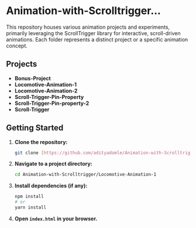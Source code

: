 # Animation-with-Scrolltrigger...

This repository houses various animation projects and experiments, primarily leveraging the ScrollTrigger library for interactive, scroll-driven animations. Each folder represents a distinct project or a specific animation concept.

## Projects

* **Bonus-Project**
* **Locomotive-Animation-1**
* **Locomotive-Animation-2**
* **Scroll-Trigger-Pin-Property**
* **Scroll-Trigger-Pin-property-2**
* **Scroll-Trigger**

## Getting Started

1.  **Clone the repository:**
    ```bash
    git clone [https://github.com/adityadomle/Animation-with-Scrolltrigger.git](https://github.com/adityadomle/Animation-with-Scrolltrigger.git)
    ```
2.  **Navigate to a project directory:**
    ```bash
    cd Animation-with-Scrolltrigger/Locomotive-Animation-1
    ```
3.  **Install dependencies (if any):**
    ```bash
    npm install
    # or
    yarn install
    ```
4.  **Open `index.html` in your browser.**
